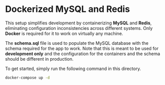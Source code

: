 # Dockerized MySQL and Redis

This setup simplifies development by containerizing **MySQL** and **Redis**, eliminating 
configuration inconsistencies across different systems. Only **Docker** is required
for it to work on virtually any machine.

The **schema.sql** file is used to populate the MySQL database with the schema required
for the app to work. Note that this is meant to be used for **development only** 
and  the configuration for the containers and the schema should be different in production.

To get started, simply run the following command in this directory.
```sh
docker-compose up -d